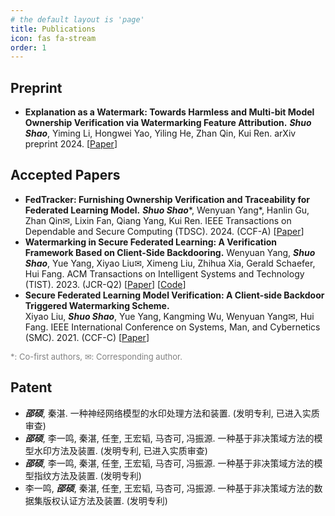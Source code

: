 ```yaml
---
# the default layout is 'page'
title: Publications
icon: fas fa-stream
order: 1
---
```


## Preprint

- **Explanation as a Watermark: Towards Harmless and Multi-bit Model Ownership Verification via Watermarking Feature Attribution.**
  ***Shuo Shao***, Yiming Li, Hongwei Yao, Yiling He, Zhan Qin, Kui Ren.
  arXiv preprint 2024.
  [[Paper](https://arxiv.org/abs/2405.04825)]

## Accepted Papers

- **FedTracker: Furnishing Ownership Verification and Traceability for Federated Learning Model.**
  ***Shuo Shao***\*, Wenyuan Yang\*, Hanlin Gu, Zhan Qin&#9993;, Lixin Fan, Qiang Yang, Kui Ren.
  IEEE Transactions on Dependable and Secure Computing (TDSC). 2024. (CCF-A)
  [[Paper](https://ieeexplore.ieee.org/document/10504977)]
- **Watermarking in Secure Federated Learning: A Verification Framework Based on Client-Side Backdooring.**
  Wenyuan Yang, ***Shuo Shao***, Yue Yang, Xiyao Liu&#9993;, Ximeng Liu, Zhihua Xia, Gerald Schaefer, Hui Fang.
  ACM Transactions on Intelligent Systems and Technology (TIST). 2023. (JCR-Q2)
  [[Paper](https://dl.acm.org/doi/full/10.1145/3630636)] [[Code](https://github.com/shaoshuo-ss/Watermark-Secure-FL)]
- **Secure Federated Learning Model Verification: A Client-side Backdoor Triggered Watermarking Scheme.**  
  Xiyao Liu, ***Shuo Shao***, Yue Yang, Kangming Wu, Wenyuan Yang&#9993;, Hui Fang.
  IEEE International Conference on Systems, Man, and Cybernetics (SMC). 2021. (CCF-C)
  [[Paper](https://ieeexplore.ieee.org/abstract/document/9658998/)]

<span style="color: gray;font-size: small;">*: Co-first authors, &#9993;: Corresponding author.</span>

## Patent

- ***邵硕***, 秦湛. 一种神经网络模型的水印处理方法和装置. (发明专利, 已进入实质审查)
- ***邵硕***, 李一鸣, 秦湛, 任奎, 王宏韬, 马杏可, 冯振源. 一种基于非决策域方法的模型水印方法及装置. (发明专利, 已进入实质审查)
- ***邵硕***, 李一鸣, 秦湛, 任奎, 王宏韬, 马杏可, 冯振源. 一种基于非决策域方法的模型指纹方法及装置. (发明专利)
- 李一鸣, ***邵硕***, 秦湛, 任奎, 王宏韬, 马杏可, 冯振源. 一种基于非决策域方法的数据集版权认证方法及装置. (发明专利)
